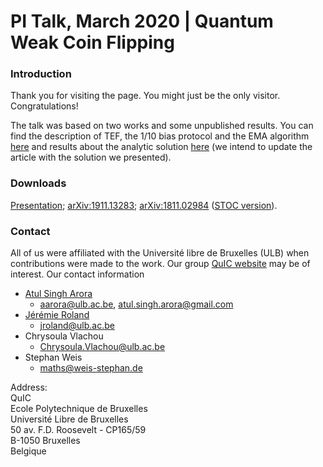# PI Talk, March 2020 | Quantum Weak Coin Flipping

### Introduction

Thank you for visiting the page. You might just be the only visitor. Congratulations!

The talk was based on two works and some unpublished results. You can find the description of TEF, the 1/10 bias protocol and the EMA algorithm [here](../WCF) and results about the analytic solution [here](../WCF2) (we intend to update the article with the solution we presented).



### Downloads

[Presentation](./PI_March_2020_CF_analytic_simplified.pptx); [arXiv:1911.13283](https://arxiv.org/abs/1911.13283); [arXiv:1811.02984](http://arxiv.org/abs/1811.02984) ([STOC version](https://github.com/AtulSinghArora/QR/blob/master/WCF/stoc19main-p19-p-58b08d9-40827-final.pdf)).



### Contact

All of us were affiliated with the Université libre de Bruxelles (ULB) when contributions were made to the work. Our group [QuIC website](http://quic.ulb.ac.be) may be of interest. Our contact information
- [Atul Singh Arora](https://atulsingharora.github.io) 
	- aarora@ulb.ac.be, atul.singh.arora@gmail.com
- [Jérémie Roland](<http://quic.ulb.ac.be/members/jroland>)
	- jroland@ulb.ac.be
- Chrysoula Vlachou
  - Chrysoula.Vlachou@ulb.ac.be
- Stephan Weis
	- maths@weis-stephan.de



Address:  
QuIC  
Ecole Polytechnique de Bruxelles  
Université Libre de Bruxelles  
50 av. F.D. Roosevelt - CP165/59  
B-1050 Bruxelles  
Belgique  